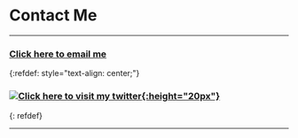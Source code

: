 # Contact Me
* * *
### [Click here to email me](mailto://limor.jordan@gmail.com "My Email")
{:refdef: style="text-align: center;"}
### [![Click here to visit my twitter](https://upload.wikimedia.org/wikipedia/en/9/9f/Twitter_bird_logo_2012.svg){:height="20px"}](https://twitter.com/chilaxan1 "My Twitter")
{: refdef}
* * *
